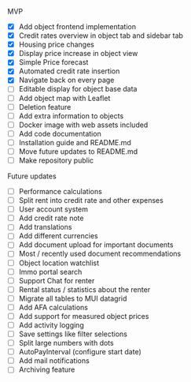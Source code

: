MVP
- [x] Add object frontend implementation
- [x] Credit rates overview in object tab and sidebar tab
- [x] Housing price changes
- [x] Display price increase in object view
- [x] Simple Price forecast
- [x] Automated credit rate insertion
- [x] Navigate back on every page
- [ ] Editable display for object base data
- [ ] Add object map with Leaflet
- [ ] Deletion feature
- [ ] Add extra information to objects
- [ ] Docker image with web assets included
- [ ] Add code documentation
- [ ] Installation guide and README.md
- [ ] Move future updates to README.md
- [ ] Make repository public 

Future updates
- [ ] Performance calculations
- [ ] Split rent into credit rate and other expenses
- [ ] User account system
- [ ] Add credit rate note
- [ ] Add translations
- [ ] Add different currencies
- [ ] Add document upload for important documents
- [ ] Most / recently used document recommendations
- [ ] Object location watchlist
- [ ] Immo portal search
- [ ] Support Chat for renter
- [ ] Rental status / statistics about the renter
- [ ] Migrate all tables to MUI datagrid
- [ ] Add AFA calculations
- [ ] Add support for measured object prices
- [ ] Add activity logging
- [ ] Save settings like filter selections
- [ ] Split large numbers with dots
- [ ] AutoPayInterval (configure start date)
- [ ] Add mail notifications
- [ ] Archiving feature
